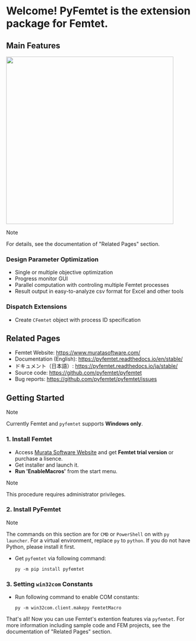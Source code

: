 # Welcome! PyFemtet is the extension package for Femtet.

## Main Features

<img src="img/pyfemtet_conceptual_diagram.png" width="450">

> [!NOTE]
> For details, see the documentation of "Related Pages" section.

### Design Parameter Optimization
- Single or multiple objective optimization
- Progress monitor GUI
- Parallel computation with controling multiple Femtet processes
- Result output in easy-to-analyze csv format for Excel and other tools

### Dispatch Extensions
- Create `CFemtet` object with process ID specification

## Related Pages

- Femtet Website: https://www.muratasoftware.com/
- Documentation (English): https://pyfemtet.readthedocs.io/en/stable/
- ドキュメント（日本語）: https://pyfemtet.readthedocs.io/ja/stable/
- Source code: https://github.com/pyfemtet/pyfemtet
- Bug reports: https://github.com/pyfemtet/pyfemtet/issues


## Getting Started

> [!NOTE]
> Currently Femtet and `pyfemtet` supports **Windows only**.

### 1. Install Femtet

- Access [Murata Software Website](https://www.muratasoftware.com/) and get **Femtet trial version** or purchase a lisence.
- Get installer and launch it.
- **Run 'EnableMacros'** from the start menu.
> [!NOTE]
> This procedure requires administrator privileges.


### 2. Install PyFemtet

> [!NOTE]
> The commands on this section are for `CMD` or `PowerShell` on with `py launcher`.
> For a virtual environment, replace `py` to `python`.
> If you do not have Python, please install it first.

- Get `pyfemtet` via following command:

    ```py -m pip install pyfemtet```


### 3. Setting `win32com` Constants

- Run following command to enable COM constants:

    ```py -m win32com.client.makepy FemtetMacro```
    
That's all! Now you can use Femtet's extention features via `pyfemtet`.
For more information including sample code and FEM projects, see the documentation of "Related Pages" section.
